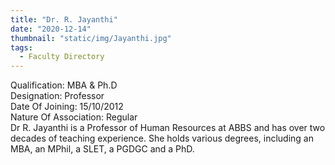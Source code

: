 ```yaml
---
title: "Dr. R. Jayanthi"
date: "2020-12-14"
thumbnail: "static/img/Jayanthi.jpg"
tags:
  - Faculty Directory
---
```


Qualification: MBA & Ph.D  
Designation: Professor  
Date Of Joining: 15/10/2012  
Nature Of Association: Regular  
Dr R. Jayanthi is a Professor of Human Resources at ABBS and has over two decades of teaching experience. She holds various degrees, including an MBA, an MPhil, a SLET, a PGDGC and a PhD.
